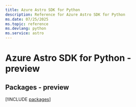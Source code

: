 ```yaml
---
title: Azure Astro SDK for Python
description: Reference for Azure Astro SDK for Python
ms.date: 07/25/2025
ms.topic: reference
ms.devlang: python
ms.service: astro
---
```

# Azure Astro SDK for Python - preview
## Packages - preview
[!INCLUDE [packages](astro-index.md)]